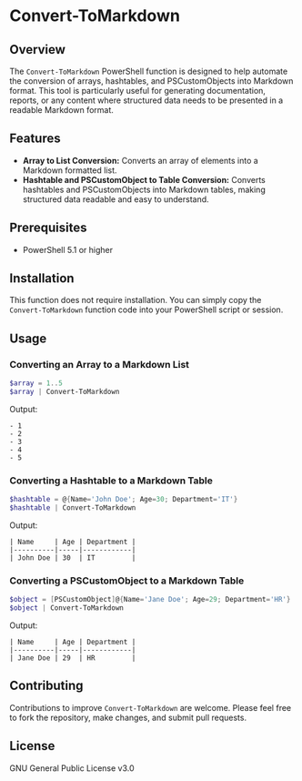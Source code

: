 # Convert-ToMarkdown

## Overview
The `Convert-ToMarkdown` PowerShell function is designed to help automate the conversion of arrays, hashtables, and PSCustomObjects into Markdown format. This tool is particularly useful for generating documentation, reports, or any content where structured data needs to be presented in a readable Markdown format.

## Features
- **Array to List Conversion:** Converts an array of elements into a Markdown formatted list.
- **Hashtable and PSCustomObject to Table Conversion:** Converts hashtables and PSCustomObjects into Markdown tables, making structured data readable and easy to understand.

## Prerequisites
- PowerShell 5.1 or higher

## Installation
This function does not require installation. You can simply copy the `Convert-ToMarkdown` function code into your PowerShell script or session.

## Usage

### Converting an Array to a Markdown List
```powershell
$array = 1..5
$array | Convert-ToMarkdown
```
Output:
```
- 1
- 2
- 3
- 4
- 5
```

### Converting a Hashtable to a Markdown Table
```powershell
$hashtable = @{Name='John Doe'; Age=30; Department='IT'}
$hashtable | Convert-ToMarkdown
```
Output:
```
| Name     | Age | Department |
|----------|-----|------------|
| John Doe | 30  | IT         |
```

### Converting a PSCustomObject to a Markdown Table
```powershell
$object = [PSCustomObject]@{Name='Jane Doe'; Age=29; Department='HR'}
$object | Convert-ToMarkdown
```
Output:
```
| Name     | Age | Department |
|----------|-----|------------|
| Jane Doe | 29  | HR         |
```

## Contributing
Contributions to improve `Convert-ToMarkdown` are welcome. Please feel free to fork the repository, make changes, and submit pull requests.

## License
GNU General Public License v3.0


